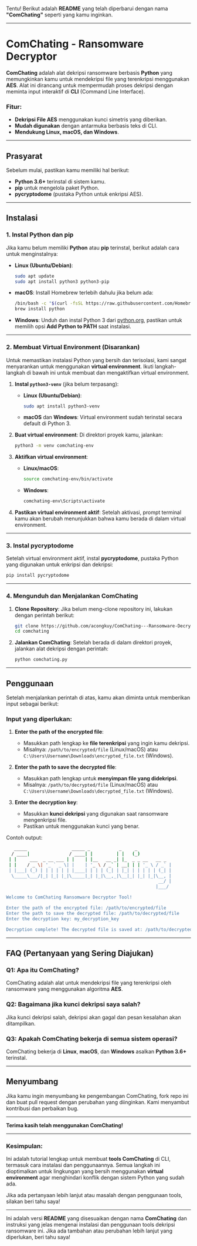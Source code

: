 Tentu! Berikut adalah **README** yang telah diperbarui dengan nama **"ComChating"** seperti yang kamu inginkan.

---

# ComChating - Ransomware Decryptor

**ComChating** adalah alat dekripsi ransomware berbasis **Python** yang memungkinkan kamu untuk mendekripsi file yang terenkripsi menggunakan **AES**. Alat ini dirancang untuk mempermudah proses dekripsi dengan meminta input interaktif di **CLI** (Command Line Interface).

### **Fitur**:

* **Dekripsi File AES** menggunakan kunci simetris yang diberikan.
* **Mudah digunakan** dengan antarmuka berbasis teks di CLI.
* **Mendukung Linux, macOS, dan Windows**.

---

## **Prasyarat**

Sebelum mulai, pastikan kamu memiliki hal berikut:

* **Python 3.6+** terinstal di sistem kamu.
* **pip** untuk mengelola paket Python.
* **pycryptodome** (pustaka Python untuk enkripsi AES).

---

## **Instalasi**

### **1. Instal Python dan pip**

Jika kamu belum memiliki **Python** atau **pip** terinstal, berikut adalah cara untuk menginstalnya:

* **Linux (Ubuntu/Debian)**:

  ```bash
  sudo apt update
  sudo apt install python3 python3-pip
  ```

* **macOS**:
  Install Homebrew terlebih dahulu jika belum ada:

  ```bash
  /bin/bash -c "$(curl -fsSL https://raw.githubusercontent.com/Homebrew/install/HEAD/install.sh)"
  brew install python
  ```

* **Windows**:
  Unduh dan instal Python 3 dari [python.org](https://www.python.org/downloads/), pastikan untuk memilih opsi **Add Python to PATH** saat instalasi.

---

### **2. Membuat Virtual Environment (Disarankan)**

Untuk memastikan instalasi Python yang bersih dan terisolasi, kami sangat menyarankan untuk menggunakan **virtual environment**. Ikuti langkah-langkah di bawah ini untuk membuat dan mengaktifkan virtual environment.

1. **Instal `python3-venv`** (jika belum terpasang):

   * **Linux (Ubuntu/Debian)**:

     ```bash
     sudo apt install python3-venv
     ```
   * **macOS** dan **Windows**: Virtual environment sudah terinstal secara default di Python 3.

2. **Buat virtual environment**:
   Di direktori proyek kamu, jalankan:

   ```bash
   python3 -m venv comchating-env
   ```

3. **Aktifkan virtual environment**:

   * **Linux/macOS**:

     ```bash
     source comchating-env/bin/activate
     ```
   * **Windows**:

     ```bash
     comchating-env\Scripts\activate
     ```

4. **Pastikan virtual environment aktif**:
   Setelah aktivasi, prompt terminal kamu akan berubah menunjukkan bahwa kamu berada di dalam virtual environment.

---

### **3. Instal pycryptodome**

Setelah virtual environment aktif, instal **pycryptodome**, pustaka Python yang digunakan untuk enkripsi dan dekripsi:

```bash
pip install pycryptodome
```

---

### **4. Mengunduh dan Menjalankan ComChating**

1. **Clone Repository**:
   Jika belum meng-clone repository ini, lakukan dengan perintah berikut:

   ```bash
   git clone https://github.com/acongkuy/ComChating---Ransomware-Decryptor
   cd comchating
   ```

2. **Jalankan ComChating**:
   Setelah berada di dalam direktori proyek, jalankan alat dekripsi dengan perintah:

   ```bash
   python comchating.py
   ```

---

## **Penggunaan**

Setelah menjalankan perintah di atas, kamu akan diminta untuk memberikan input sebagai berikut:

### **Input yang diperlukan**:

1. **Enter the path of the encrypted file**:

   * Masukkan path lengkap ke **file terenkripsi** yang ingin kamu dekripsi.
   * Misalnya: `/path/to/encrypted/file` (Linux/macOS) atau `C:\Users\Username\Downloads\encrypted_file.txt` (Windows).

2. **Enter the path to save the decrypted file**:

   * Masukkan path lengkap untuk **menyimpan file yang didekripsi**.
   * Misalnya: `/path/to/decrypted/file` (Linux/macOS) atau `C:\Users\Username\Downloads\decrypted_file.txt` (Windows).

3. **Enter the decryption key**:

   * Masukkan **kunci dekripsi** yang digunakan saat ransomware mengenkripsi file.
   * Pastikan untuk menggunakan kunci yang benar.

Contoh output:

```bash
   _____                 _____ _           _     _             
  / ____|               / ____| |         | |   (_)            
 | |     ___  _ __ ___ | |    | |__   __ _| |_  _ _ __   __ _ 
 | |    / _ \| '_ ` _ \| |    | '_ \ / _` | __| | | '_ \ / _` |
 | |___| (_) | | | | | | |____| | | | (_| | |_| | | | | | (_| |
  \_____\___/|_| |_| |_|\_____|_| |_|\__,_|\__|_| |_| |_|\__, |
                                                          __/ |
                                                         |___/ 

Welcome to ComChating Ransomware Decryptor Tool!

Enter the path of the encrypted file: /path/to/encrypted/file
Enter the path to save the decrypted file: /path/to/decrypted/file
Enter the decryption key: my_decryption_key

Decryption complete! The decrypted file is saved at: /path/to/decrypted/file
```

---

## **FAQ (Pertanyaan yang Sering Diajukan)**

### **Q1: Apa itu ComChating?**

ComChating adalah alat untuk mendekripsi file yang terenkripsi oleh ransomware yang menggunakan algoritma **AES**.

### **Q2: Bagaimana jika kunci dekripsi saya salah?**

Jika kunci dekripsi salah, dekripsi akan gagal dan pesan kesalahan akan ditampilkan.

### **Q3: Apakah ComChating bekerja di semua sistem operasi?**

ComChating bekerja di **Linux**, **macOS**, dan **Windows** asalkan **Python 3.6+** terinstal.

---

## **Menyumbang**

Jika kamu ingin menyumbang ke pengembangan ComChating, fork repo ini dan buat pull request dengan perubahan yang diinginkan. Kami menyambut kontribusi dan perbaikan bug.

---

**Terima kasih telah menggunakan ComChating!**

---

### **Kesimpulan:**

Ini adalah tutorial lengkap untuk membuat **tools ComChating** di CLI, termasuk cara instalasi dan penggunaannya. Semua langkah ini dioptimalkan untuk lingkungan yang bersih menggunakan **virtual environment** agar menghindari konflik dengan sistem Python yang sudah ada.

Jika ada pertanyaan lebih lanjut atau masalah dengan penggunaan tools, silakan beri tahu saya!

---

Ini adalah versi **README** yang disesuaikan dengan nama **ComChating** dan instruksi yang jelas mengenai instalasi dan penggunaan tools dekripsi ransomware ini. Jika ada tambahan atau perubahan lebih lanjut yang diperlukan, beri tahu saya!
